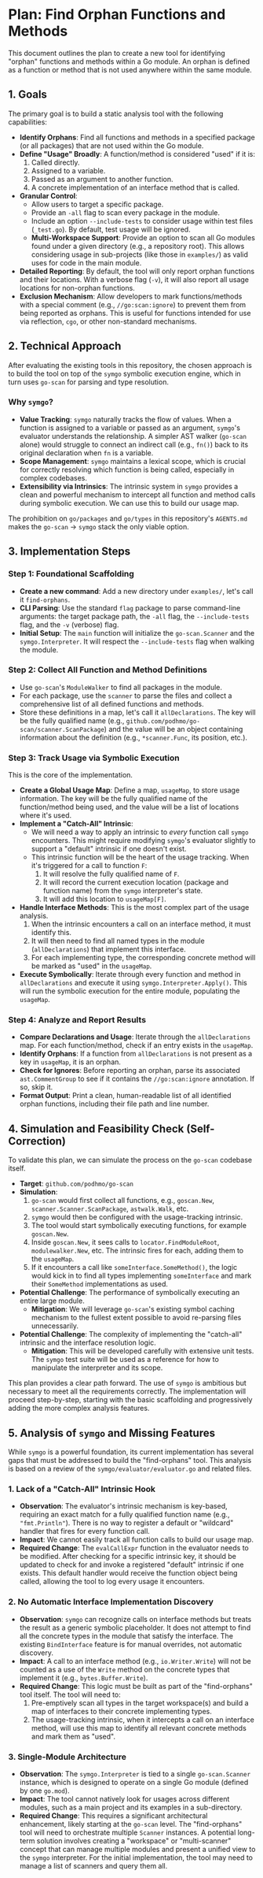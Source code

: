 # Plan: Find Orphan Functions and Methods

This document outlines the plan to create a new tool for identifying "orphan" functions and methods within a Go module. An orphan is defined as a function or method that is not used anywhere within the same module.

## 1. Goals

The primary goal is to build a static analysis tool with the following capabilities:

- **Identify Orphans**: Find all functions and methods in a specified package (or all packages) that are not used within the Go module.
- **Define "Usage" Broadly**: A function/method is considered "used" if it is:
    1.  Called directly.
    2.  Assigned to a variable.
    3.  Passed as an argument to another function.
    4.  A concrete implementation of an interface method that is called.
- **Granular Control**:
    - Allow users to target a specific package.
    - Provide an `-all` flag to scan every package in the module.
    - Include an option `--include-tests` to consider usage within test files (`_test.go`). By default, test usage will be ignored.
    - **Multi-Workspace Support**: Provide an option to scan all Go modules found under a given directory (e.g., a repository root). This allows considering usage in sub-projects (like those in `examples/`) as valid uses for code in the main module.
- **Detailed Reporting**: By default, the tool will only report orphan functions and their locations. With a verbose flag (`-v`), it will also report all usage locations for non-orphan functions.
- **Exclusion Mechanism**: Allow developers to mark functions/methods with a special comment (e.g., `//go:scan:ignore`) to prevent them from being reported as orphans. This is useful for functions intended for use via reflection, `cgo`, or other non-standard mechanisms.

## 2. Technical Approach

After evaluating the existing tools in this repository, the chosen approach is to build the tool on top of the `symgo` symbolic execution engine, which in turn uses `go-scan` for parsing and type resolution.

### Why `symgo`?

- **Value Tracking**: `symgo` naturally tracks the flow of values. When a function is assigned to a variable or passed as an argument, `symgo`'s evaluator understands the relationship. A simpler AST walker (`go-scan` alone) would struggle to connect an indirect call (e.g., `fn()`) back to its original declaration when `fn` is a variable.
- **Scope Management**: `symgo` maintains a lexical scope, which is crucial for correctly resolving which function is being called, especially in complex codebases.
- **Extensibility via Intrinsics**: The intrinsic system in `symgo` provides a clean and powerful mechanism to intercept all function and method calls during symbolic execution. We can use this to build our usage map.

The prohibition on `go/packages` and `go/types` in this repository's `AGENTS.md` makes the `go-scan` -> `symgo` stack the only viable option.

## 3. Implementation Steps

### Step 1: Foundational Scaffolding

- **Create a new command**: Add a new directory under `examples/`, let's call it `find-orphans`.
- **CLI Parsing**: Use the standard `flag` package to parse command-line arguments: the target package path, the `-all` flag, the `--include-tests` flag, and the `-v` (verbose) flag.
- **Initial Setup**: The `main` function will initialize the `go-scan.Scanner` and the `symgo.Interpreter`. It will respect the `--include-tests` flag when walking the module.

### Step 2: Collect All Function and Method Definitions

- Use `go-scan`'s `ModuleWalker` to find all packages in the module.
- For each package, use the `scanner` to parse the files and collect a comprehensive list of all defined functions and methods.
- Store these definitions in a map, let's call it `allDeclarations`. The key will be the fully qualified name (e.g., `github.com/podhmo/go-scan/scanner.ScanPackage`) and the value will be an object containing information about the definition (e.g., `*scanner.Func`, its position, etc.).

### Step 3: Track Usage via Symbolic Execution

This is the core of the implementation.

- **Create a Global Usage Map**: Define a map, `usageMap`, to store usage information. The key will be the fully qualified name of the function/method being used, and the value will be a list of locations where it's used.
- **Implement a "Catch-All" Intrinsic**:
    - We will need a way to apply an intrinsic to *every* function call `symgo` encounters. This might require modifying `symgo`'s evaluator slightly to support a "default" intrinsic if one doesn't exist.
    - This intrinsic function will be the heart of the usage tracking. When it's triggered for a call to function `F`:
        1.  It will resolve the fully qualified name of `F`.
        2.  It will record the current execution location (package and function name) from the `symgo` interpreter's state.
        3.  It will add this location to `usageMap[F]`.
- **Handle Interface Methods**: This is the most complex part of the usage analysis.
    1.  When the intrinsic encounters a call on an interface method, it must identify this.
    2.  It will then need to find all named types in the module (`allDeclarations`) that implement this interface.
    3.  For each implementing type, the corresponding concrete method will be marked as "used" in the `usageMap`.
- **Execute Symbolically**: Iterate through every function and method in `allDeclarations` and execute it using `symgo.Interpreter.Apply()`. This will run the symbolic execution for the entire module, populating the `usageMap`.

### Step 4: Analyze and Report Results

- **Compare Declarations and Usage**: Iterate through the `allDeclarations` map. For each function/method, check if an entry exists in the `usageMap`.
- **Identify Orphans**: If a function from `allDeclarations` is not present as a key in `usageMap`, it is an orphan.
- **Check for Ignores**: Before reporting an orphan, parse its associated `ast.CommentGroup` to see if it contains the `//go:scan:ignore` annotation. If so, skip it.
- **Format Output**: Print a clean, human-readable list of all identified orphan functions, including their file path and line number.

## 4. Simulation and Feasibility Check (Self-Correction)

To validate this plan, we can simulate the process on the `go-scan` codebase itself.

- **Target**: `github.com/podhmo/go-scan`
- **Simulation**:
    1.  `go-scan` would first collect all functions, e.g., `goscan.New`, `scanner.Scanner.ScanPackage`, `astwalk.Walk`, etc.
    2.  `symgo` would then be configured with the usage-tracking intrinsic.
    3.  The tool would start symbolically executing functions, for example `goscan.New`.
    4.  Inside `goscan.New`, it sees calls to `locator.FindModuleRoot`, `modulewalker.New`, etc. The intrinsic fires for each, adding them to the `usageMap`.
    5.  If it encounters a call like `someInterface.SomeMethod()`, the logic would kick in to find all types implementing `someInterface` and mark their `SomeMethod` implementations as used.
- **Potential Challenge**: The performance of symbolically executing an entire large module.
    - **Mitigation**: We will leverage `go-scan`'s existing symbol caching mechanism to the fullest extent possible to avoid re-parsing files unnecessarily.
- **Potential Challenge**: The complexity of implementing the "catch-all" intrinsic and the interface resolution logic.
    - **Mitigation**: This will be developed carefully with extensive unit tests. The `symgo` test suite will be used as a reference for how to manipulate the interpreter and its scope.

This plan provides a clear path forward. The use of `symgo` is ambitious but necessary to meet all the requirements correctly. The implementation will proceed step-by-step, starting with the basic scaffolding and progressively adding the more complex analysis features.

## 5. Analysis of `symgo` and Missing Features

While `symgo` is a powerful foundation, its current implementation has several gaps that must be addressed to build the "find-orphans" tool. This analysis is based on a review of the `symgo/evaluator/evaluator.go` and related files.

### 1. Lack of a "Catch-All" Intrinsic Hook

- **Observation**: The evaluator's intrinsic mechanism is key-based, requiring an exact match for a fully qualified function name (e.g., `"fmt.Println"`). There is no way to register a default or "wildcard" handler that fires for every function call.
- **Impact**: We cannot easily track all function calls to build our usage map.
- **Required Change**: The `evalCallExpr` function in the evaluator needs to be modified. After checking for a specific intrinsic key, it should be updated to check for and invoke a registered "default" intrinsic if one exists. This default handler would receive the function object being called, allowing the tool to log every usage it encounters.

### 2. No Automatic Interface Implementation Discovery

- **Observation**: `symgo` can recognize calls on interface methods but treats the result as a generic symbolic placeholder. It does not attempt to find all the concrete types in the module that satisfy the interface. The existing `BindInterface` feature is for manual overrides, not automatic discovery.
- **Impact**: A call to an interface method (e.g., `io.Writer.Write`) will not be counted as a use of the `Write` method on the concrete types that implement it (e.g., `bytes.Buffer.Write`).
- **Required Change**: This logic must be built as part of the "find-orphans" tool itself. The tool will need to:
    1. Pre-emptively scan all types in the target workspace(s) and build a map of interfaces to their concrete implementing types.
    2. The usage-tracking intrinsic, when it intercepts a call on an interface method, will use this map to identify all relevant concrete methods and mark them as "used".

### 3. Single-Module Architecture

- **Observation**: The `symgo.Interpreter` is tied to a single `go-scan.Scanner` instance, which is designed to operate on a single Go module (defined by one `go.mod`).
- **Impact**: The tool cannot natively look for usages across different modules, such as a main project and its examples in a sub-directory.
- **Required Change**: This requires a significant architectural enhancement, likely starting at the `go-scan` level. The "find-orphans" tool will need to orchestrate multiple `Scanner` instances. A potential long-term solution involves creating a "workspace" or "multi-scanner" concept that can manage multiple modules and present a unified view to the `symgo` interpreter. For the initial implementation, the tool may need to manage a list of scanners and query them all.
